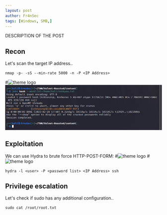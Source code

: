 ```yaml
---
layout: post
author: Fr4nSec
tags: [Windows, SMB,]
---
```


DESCRIPTION OF THE POST

## Recon

Let's scan the target IP address..

```
nmap -p- -sS --min-rate 5000 -n -P <IP Address>
```
#![theme logo](<URL>)
![theme logo](https://github.com/Fr4nSec/fr4nsec.github.io/blob/master/images/roasted.jpg)

## Exploitation

We can use Hydra to brute force HTTP-POST-FORM:
#![theme logo](<URL>)
#![theme logo](<URL>)

```
hydra -l <user> -P <password list> <IP Address> ssh
```



## Privilege escalation

Let's check if sudo has any additional configuration..

```
sudo cat /root/root.txt
```
